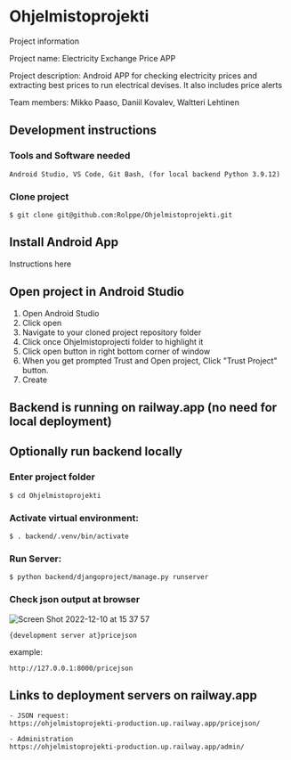 # Ohjelmistoprojekti

Project information

  Project name: Electricity Exchange Price APP
    
  Project description: Android APP for checking 
    electricity prices and extracting best prices 
    to run electrical devises. It also includes price alerts
    
  Team members: Mikko Paaso, Daniil Kovalev, Waltteri Lehtinen
  
  ## Development instructions
  ### Tools and Software needed
    Android Studio, VS Code, Git Bash, (for local backend Python 3.9.12)
  
  ### Clone project
    $ git clone git@github.com:Rolppe/Ohjelmistoprojekti.git

  ## Install Android App
  Instructions here

  ## Open project in Android Studio
  1. Open Android Studio
  2. Click open
  3. Navigate to your cloned project repository folder
  4. Click once Ohjelmistoprojecti folder to highlight it
  5. Click open button in right bottom corner of window  
  6. When you get prompted Trust and Open project, Click "Trust Project" button.
  7. Create

  ## Backend is running on railway.app (no need for local deployment)
  
  ## Optionally run backend locally
  
  ### Enter project folder
    $ cd Ohjelmistoprojekti
  
  ### Activate virtual environment: 
    $ . backend/.venv/bin/activate
    
  ### Run Server: 
    $ python backend/djangoproject/manage.py runserver
    
  ### Check json output at browser
  ![Screen Shot 2022-12-10 at 15 37 57](https://user-images.githubusercontent.com/78311409/206858122-40094a7a-a103-41bc-b00c-1e0a9857e42a.jpeg)

    {development server at}pricejson
  example: 
    
    http://127.0.0.1:8000/pricejson

  ## Links to deployment servers on railway.app
  
    - JSON request: 
    https://ohjelmistoprojekti-production.up.railway.app/pricejson/
    
    - Administration 
    https://ohjelmistoprojekti-production.up.railway.app/admin/
